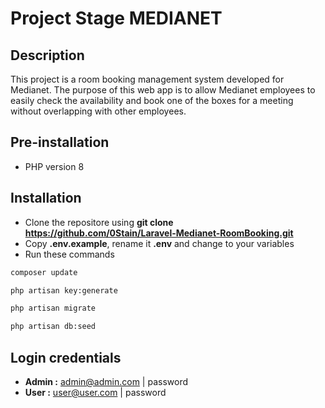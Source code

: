# Project Stage MEDIANET

## Description
This project is a room booking management system developed for Medianet. The purpose of this web app is to allow Medianet employees to easily check the availability and book one of the boxes for a meeting without overlapping with other employees.

## Pre-installation
* PHP version 8



## Installation
* Clone the repositore using **git clone https://github.com/0Stain/Laravel-Medianet-RoomBooking.git**
* Copy **.env.example**, rename it **.env** and change to your variables
* Run these commands
``` bash
composer update
```
``` bash
php artisan key:generate
```
``` bash
php artisan migrate
```
``` bash
php artisan db:seed
```

## Login credentials

* **Admin :**  admin@admin.com | password
* **User :**  user@user.com | password

